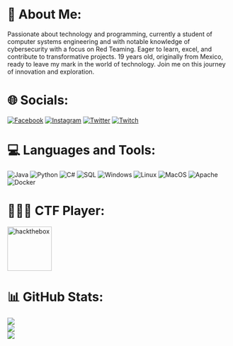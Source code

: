 # 💫 About Me:
Passionate about technology and programming, currently a student of computer systems engineering and with notable knowledge of cybersecurity with a focus on Red Teaming. Eager to learn, excel, and contribute to transformative projects. 19 years old, originally from Mexico, ready to leave my mark in the world of technology. Join me on this journey of innovation and exploration.

# 🌐 Socials:
[![Facebook](https://img.shields.io/badge/Facebook-%231877F2.svg?logo=Facebook&logoColor=white)](https://facebook.com/profile.php?id=100069898464335) [![Instagram](https://img.shields.io/badge/Instagram-%23E4405F.svg?logo=Instagram&logoColor=white)](https://instagram.com/_joshaviles_) [![Twitter](https://img.shields.io/badge/Twitter-%231DA1F2.svg?logo=Twitter&logoColor=white)](https://twitter.com/jooosh____) [![Twitch](https://img.shields.io/badge/Twitch-%239146FF.svg?logo=Twitch&logoColor=white)](https://twitch.tv/joshtrix_)

# 💻 Languages and Tools:
![Java](https://img.shields.io/badge/Java-%23ED8B00.svg?logo=java&logoColor=white) ![Python](https://img.shields.io/badge/Python-%233776AB.svg?logo=python&logoColor=white) ![C#](https://img.shields.io/badge/C%23-%23239120.svg?logo=c-sharp&logoColor=white) ![SQL](https://img.shields.io/badge/SQL-%230076D6.svg?logo=amazon-dynamodb&logoColor=white) ![Windows](https://img.shields.io/badge/Windows-%230078D6.svg?logo=windows&logoColor=white) ![Linux](https://img.shields.io/badge/Linux-%23FCC624.svg?logo=linux&logoColor=black) ![MacOS](https://img.shields.io/badge/macOS-%23999999.svg?logo=apple&logoColor=white) ![Apache](https://img.shields.io/badge/apache-%23D42029.svg?style=for-the-badge&logo=apache&logoColor=white) ![Docker](https://img.shields.io/badge/Docker-%230db7ed.svg?logo=docker&logoColor=white)





# 👨🏻‍💻 CTF Player:
[<img src="https://static-00.iconduck.com/assets.00/hack-the-box-icon-1024x1024-4ufmqn5r.png" alt="hackthebox" width="100"/>](https://app.hackthebox.com/profile/1361621)

# 📊 GitHub Stats:
![](https://github-readme-stats.vercel.app/api?username=JoshTriix&theme=radical&hide_border=false&include_all_commits=false&count_private=false)<br/>
![](https://github-readme-streak-stats.herokuapp.com/?user=JoshTriix&theme=radical&hide_border=false)<br/>
![](https://github-readme-stats.vercel.app/api/top-langs/?username=JoshTriix&theme=radical&hide_border=false&include_all_commits=false&count_private=false&layout=compact)
